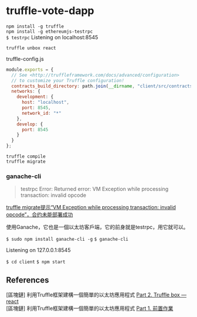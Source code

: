 # truffle-vote-dapp

`npm install -g truffle`  
`npm install -g ethereumjs-testrpc`  
`$ testrpc`
Listening on localhost:8545

`truffle unbox react`

truffle-config.js
```js
module.exports = {
  // See <http://truffleframework.com/docs/advanced/configuration>
  // to customize your Truffle configuration!
  contracts_build_directory: path.join(__dirname, "client/src/contracts"),
  networks: {
    development: {
      host: "localhost",
      port: 8545,
      network_id: "*"
    },
    develop: {
      port: 8545
    }
  }
};
```

`truffle compile`  
`truffle migrate`  

### ganache-cli

> testrpc Error: Returned error: VM Exception while processing transaction: invalid opcode

[truffle migrate提示“VM Exception while processing transaction: invalid opcode”，合约未能部署成功](https://blog.csdn.net/qq_40467670/article/details/105468966)

使用Ganache，它也是一個以太坊客戶端，它的前身就是testrpc，用它就可以。

`$ sudo npm install ganache-cli -g`
`$ ganache-cli`

Listening on 127.0.0.1:8545

`$ cd client`
`$ npm start`

## References

[區塊鏈] 利用Truffle框架建構一個簡單的以太坊應用程式 [Part 2. Truffle box — react](https://medium.com/@cwlai.unipattern/區塊鏈-利用truffle框架建構一個簡單的以太坊應用程式-part-2-truffle-box-react-30e4de236439)  
[區塊鏈] 利用Truffle框架建構一個簡單的以太坊應用程式 [Part 1. 前置作業](https://medium.com/@cwlai.unipattern/區塊鏈-利用truffle框架建構一個簡單的以太坊應用程式-part-1-前置作業-e3014a1844f2)
